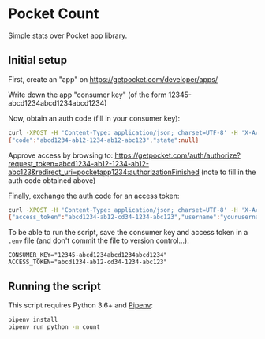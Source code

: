 # Pocket Count

Simple stats over Pocket app library.


## Initial setup

First, create an "app" on https://getpocket.com/developer/apps/

Write down the app "consumer key" (of the form 12345-abcd1234abcd1234abcd1234)

Now, obtain an auth code (fill in your consumer key):

```sh
curl -XPOST -H 'Content-Type: application/json; charset=UTF-8' -H 'X-Accept: application/json' https://getpocket.com/v3/oauth/request -d '{"consumer_key":"12345-abcd1234abcd1234abcd1234", "redirect_uri":"pocketapp1234:authorizationFinished"}'
{"code":"abcd1234-ab12-1234-ab12-abc123","state":null}
```

Approve access by browsing to: https://getpocket.com/auth/authorize?request_token=abcd1234-ab12-1234-ab12-abc123&redirect_uri=pocketapp1234:authorizationFinished (note to fill in the auth code obtained above)

Finally, exchange the auth code for an access token:

```sh
curl -XPOST -H 'Content-Type: application/json; charset=UTF-8' -H 'X-Accept: application/json' https://getpocket.com/v3/oauth/authorize -d '{"consumer_key":"12345-abcd1234abcd1234abcd1234", "code":"abcd1234-ab12-1234-ab12-abc123"}'
{"access_token":"abcd1234-ab12-cd34-1234-abc123","username":"yourusername"}
```

To be able to run the script, save the consumer key and access token in a `.env` file (and don't commit the file to version control...):

```
CONSUMER_KEY="12345-abcd1234abcd1234abcd1234"
ACCESS_TOKEN="abcd1234-ab12-cd34-1234-abc123"
```


## Running the script

This script requires Python 3.6+ and [Pipenv](https://docs.pipenv.org/):

```sh
pipenv install
pipenv run python -m count
```
